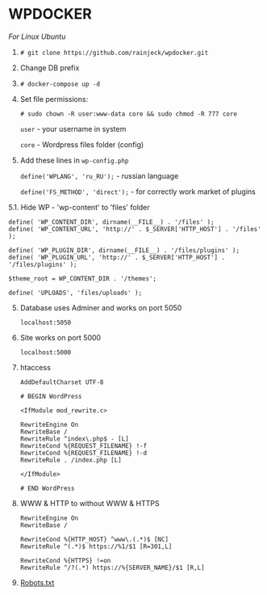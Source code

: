 # WPDOCKER

*For Linux Ubuntu*

1. `# git clone https://github.com/rainjeck/wpdocker.git`

2. Change DB prefix

3. `# docker-compose up -d`

4. Set file permissions:

	`# sudo chown -R user:www-data core && sudo chmod -R 777 core`

	`user` - your username in system

	`core` - Wordpress files folder (config)
	
5. Add these lines in `wp-config.php`
	
	`define('WPLANG', 'ru_RU');` - russian language
	
	`define('FS_METHOD', 'direct');` - for correctly work market of plugins
	
5.1. Hide WP - 'wp-content' to 'files' folder

	
	define( 'WP_CONTENT_DIR', dirname(__FILE__) . '/files' );
	define( 'WP_CONTENT_URL', 'http://' . $_SERVER['HTTP_HOST'] . '/files' );

	define( 'WP_PLUGIN_DIR', dirname(__FILE__) . '/files/plugins' );
	define( 'WP_PLUGIN_URL', 'http://' . $_SERVER['HTTP_HOST'] . '/files/plugins' );

	$theme_root = WP_CONTENT_DIR . '/themes';

	define( 'UPLOADS', 'files/uploads' );
	

5. Database uses Adminer and works on port 5050

	`localhost:5050`

6. Site works on port 5000

	`localhost:5000`
	
7. htaccess
	
	```
	AddDefaultCharset UTF-8
	
	# BEGIN WordPress
	
	<IfModule mod_rewrite.c>
	
	RewriteEngine On
	RewriteBase /
	RewriteRule ^index\.php$ - [L]
	RewriteCond %{REQUEST_FILENAME} !-f
	RewriteCond %{REQUEST_FILENAME} !-d
	RewriteRule . /index.php [L]
	
	</IfModule>
	
	# END WordPress
	```
	
8. WWW & HTTP to without WWW & HTTPS
	```
	RewriteEngine On
	RewriteBase /

	RewriteCond %{HTTP_HOST} ^www\.(.*)$ [NC]
	RewriteRule ^(.*)$ https://%1/$1 [R=301,L]

	RewriteCond %{HTTPS} !=on
	RewriteRule ^/?(.*) https://%{SERVER_NAME}/$1 [R,L]
	```
	
9. [Robots.txt](https://gist.github.com/rainjeck/4cadf694438e69db4122d93966b4f49e)

